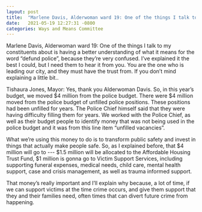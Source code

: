 ```yaml
---
layout: post
title:  "Marlene Davis, Alderwoman ward 19: One of the things I talk to my constituents about is having a better understanding of what it means for the word “defund police”, because they’re very confused"
date:   2021-05-19 12:27:31 -0800
categories: Ways and Means Committee
---
```


Marlene Davis, Alderwoman ward 19: One of the things I talk to my constituents about is having a better understanding of what it means for the word “defund police”, because they’re very confused. I’ve explained it the best I could, but I need them to hear it from you. You are the one who is leading our city, and they must have the trust from. If you don’t mind explaining a little bit..

Tishaura Jones, Mayor: Yes, thank you Alderwoman Davis. So, in this year’s budget, we moved $4 million from the police budget. There were $4 million moved from the police budget of unfilled police positions. These positions had been unfilled for years. The Police Chief himself said that they were having difficulty filling them for years. We worked with the Police Chief, as well as their budget people to identify money that was not being used in the police budget and it was from this line item “unfilled vacancies”. 

What we’re using this money to do is to transform public safety and invest in things that actually make people safe. So, as I explained before, that $4 million will go to --- $1.5 million will be allocated to the Affordable Housing Trust Fund, $1 million is gonna go to Victim Support Services, including supporting funeral expenses, medical needs, child care, mental health support, case and crisis management, as well as trauma informed support. 

That money’s really important and I’ll explain why because, a lot of time, if we can support victims at the time crime occurs, and give them support that they and their families need, often times that can divert future crime from happening.

